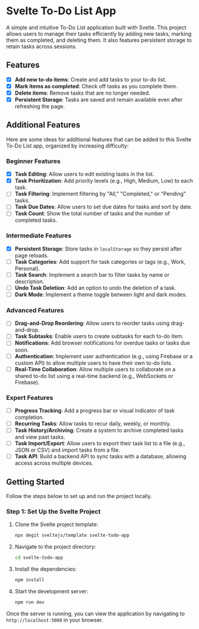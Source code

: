 # Svelte To-Do List App

A simple and intuitive To-Do List application built with Svelte. This project allows users to manage their tasks efficiently by adding new tasks, marking them as completed, and deleting them. It also features persistent storage to retain tasks across sessions.

## Features

- [x] **Add new to-do items**: Create and add tasks to your to-do list.
- [x] **Mark items as completed**: Check off tasks as you complete them.
- [x] **Delete items**: Remove tasks that are no longer needed.
- [x] **Persistent Storage**: Tasks are saved and remain available even after refreshing the page.

## Additional Features

Here are some ideas for additional features that can be added to this Svelte To-Do List app, organized by increasing difficulty:

### Beginner Features

- [x] **Task Editing**: Allow users to edit existing tasks in the list.
- [x] **Task Prioritization**: Add priority levels (e.g., High, Medium, Low) to each task.
- [ ] **Task Filtering**: Implement filtering by "All," "Completed," or "Pending" tasks.
- [ ] **Task Due Dates**: Allow users to set due dates for tasks and sort by date.
- [ ] **Task Count**: Show the total number of tasks and the number of completed tasks.

### Intermediate Features

- [x] **Persistent Storage**: Store tasks in `localStorage` so they persist after page reloads.
- [ ] **Task Categories**: Add support for task categories or tags (e.g., Work, Personal).
- [ ] **Task Search**: Implement a search bar to filter tasks by name or description.
- [ ] **Undo Task Deletion**: Add an option to undo the deletion of a task.
- [ ] **Dark Mode**: Implement a theme toggle between light and dark modes.

### Advanced Features

- [ ] **Drag-and-Drop Reordering**: Allow users to reorder tasks using drag-and-drop.
- [ ] **Task Subtasks**: Enable users to create subtasks for each to-do item.
- [ ] **Notifications**: Add browser notifications for overdue tasks or tasks due soon.
- [ ] **Authentication**: Implement user authentication (e.g., using Firebase or a custom API) to allow multiple users to have their own to-do lists.
- [ ] **Real-Time Collaboration**: Allow multiple users to collaborate on a shared to-do list using a real-time backend (e.g., WebSockets or Firebase).

### Expert Features

- [ ] **Progress Tracking**: Add a progress bar or visual indicator of task completion.
- [ ] **Recurring Tasks**: Allow tasks to recur daily, weekly, or monthly.
- [ ] **Task History/Archiving**: Create a system to archive completed tasks and view past tasks.
- [ ] **Task Import/Export**: Allow users to export their task list to a file (e.g., JSON or CSV) and import tasks from a file.
- [ ] **Task API**: Build a backend API to sync tasks with a database, allowing access across multiple devices.

## Getting Started

Follow the steps below to set up and run the project locally.

### Step 1: Set Up the Svelte Project

1. Clone the Svelte project template:

   ```bash
   npx degit sveltejs/template svelte-todo-app
   ```

2. Navigate to the project directory:

   ```bash
   cd svelte-todo-app
   ```

3. Install the dependencies:

   ```bash
   npm install
   ```

4. Start the development server:
   ```bash
   npm run dev
   ```

Once the server is running, you can view the application by navigating to `http://localhost:5000` in your browser.
